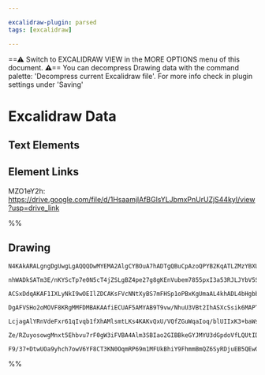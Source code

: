 ```yaml
---

excalidraw-plugin: parsed
tags: [excalidraw]

---
```

==⚠  Switch to EXCALIDRAW VIEW in the MORE OPTIONS menu of this document. ⚠== You can decompress Drawing data with the command palette: 'Decompress current Excalidraw file'. For more info check in plugin settings under 'Saving'



# Excalidraw Data

## Text Elements
## Element Links
MZO1eY2h: https://drive.google.com/file/d/1HsaamjlAfBGlsYLJbmxPnUrUZjS44kyI/view?usp=drive_link

%%
## Drawing
```compressed-json
N4KAkARALgngDgUwgLgAQQQDwMYEMA2AlgCYBOuA7hADTgQBuCpAzoQPYB2KqATLZMzYBXUtiRoIACyhQ4zZAHoFAc0JRJQgEYA6bGwC2CgF7N6hbEcK4OCtptbErHALRY8RMpWdx8Q1TdIEfARcZgRmBShcZQUebQBGAFZtAGYaOiCEfQQOKGZuAG1wMFAwMogSbggAWQAtAHl4hABNHkl0sshYRCqszQRiYlxNYI7yzG5neIAGFJTtADYAdmWF

nhWADkSATm3E/nKYScTp7e0N5cT4jZSLgBZ4pe27g8gKEnVubem7855pxI3a53RJLJYbV5SBCEZTSbjxFJXVILbYbO4pO48bYrBaQ6zKUZoaaQ5hQUhsADWCAAwmx8GxSFUAMRNVlISGaXDYCnKclCDjEWn0xkSMnWZhwXCBXJjSAAM0I+HwAGVYIT0IIPLKIKTyVSAOofdpoPjFARkykIVUwdU6umVSF82EccL5NDxSFsSXYNRHd3TYlmiC84Rw

ACSxDdqAKAF1IXLyNkI9wOEIlZDCAKsFVcNNtXyBS7mFHSp1oPBxKgUmaAL4khADL4bHgbbZzaYQoOMFjsLhoRI8FKQ7usTgAOU4Ym4G1OMyWWMDZcIzAAIpkoI20HKCGEOcIBQBRYLZXJR2OQoRwIYb4jwpaA7Y8eJ3B4PbaQogcClVaSyeRKMhCEYbRlDYNgCQQXQDAUBVggUYgFHiAAJZhcFwfQACt8AAQTlAAhABxfBmGaAAZAApTR9EwAAF

DgAFVSHo2oMOVF8KRgMMFDMBAKAAfiECUAF5AMYAB9T9vw/NhuU3VBt2IhASXcSsik6MAPTNDSzRjYoa3AOM6FwOA4FVXAN24UtoEkLJKwgIhYSgMYGEIXi8K5HkC0FOkGWZOV/IC5zsBEaUoDDDd9FVPUaR8kV0BZBA2SCkKcjCiL3O5EN+W84UqjFDgJSlVLktIULwqyAAxRUVTVOzNQdYoIGC0rUvKyKLQNI1uFNcpmrKiKosta1bXq28Dial

LcjagAlYRnVdeFxr61qIvqb1fXhAMlsmtLKs4KAKvQxU/VQfZGuWqaIoq/blUIIxK3+baWsurIABUsCgbCHL7dBgjlJynv6rIzNIT7SrYCgbNwW80FTdNzp2tqDwFbDwchkIYfQKVySoQGVqyVGcdeisqi8kqgf0CrEwQWb1Th/BxuYbBySVAANeF1nmO4NguBYUWueIkkZ5m6XwZpuESF9UjuZYZ2mTYMU7cojDA/RLK7AghEraZtEfFJBbuPS8

Ze/RZuyosowgMnxt5Ehbvu7rF0gW3iFVBA4Alm3SBIao2GIBBkeGYJMYU3dGpdoVfLQUtIDwulMat5ROQACifJZqF4R4M7TjOdcSABKbVpoQZQ0ylUmk9wVOUmJXga+z+vUDzwujYR56oEGqk1qgXso3p8aE3Qmmcn972OGUdWyxyIO5LJLXIWwIgPbQOelKDDgh+4VfPSEKBP0rbeg30KUqVIMdN5X0h56Pk+mEDkZZ6vhBW/KOwMIQbA8mVDe4

F9/37+DtwUOa9yhch7owV6YF8CT3KN0OqmRP69m1MFUkBhiY9FhmmBmQZ6SyRDjuEB5QEwGGVAgnunAgEEI/KET6iCIFQJTFgvS4A6x0FguESy+kaxAA
```
%%